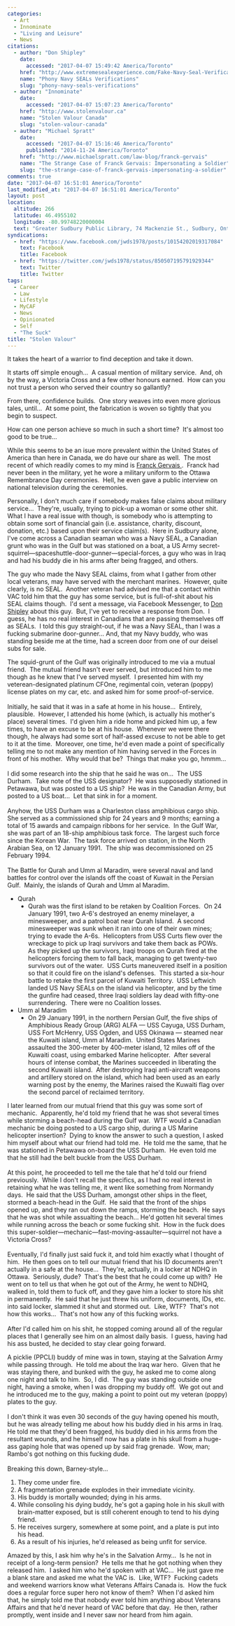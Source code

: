 ```yaml
---
categories:
  - Art
  - Innominate
  - "Living and Leisure"
  - News
citations:
  - author: "Don Shipley"
    date:
      accessed: "2017-04-07 15:49:42 America/Toronto"
    href: "http://www.extremesealexperience.com/Fake-Navy-Seal-Verification"
    name: "Phony Navy SEALs Verifications"
    slug: "phony-navy-seals-verifications"
  - author: "Innominate"
    date:
      accessed: "2017-04-07 15:07:23 America/Toronto"
    href: "http://www.stolenvalour.ca"
    name: "Stolen Valour Canada"
    slug: "stolen-valour-canada"
  - author: "Michael Spratt"
    date:
      accessed: "2017-04-07 15:16:46 America/Toronto"
      published: "2014-11-24 America/Toronto"
    href: "http://www.michaelspratt.com/law-blog/franck-gervais"
    name: "The Strange Case of Franck Gervais: Impersonating a Soldier"
    slug: "the-strange-case-of-franck-gervais-impersonating-a-soldier"
comments: true
date: "2017-04-07 16:51:01 America/Toronto"
last_modified_at: "2017-04-07 16:51:01 America/Toronto"
layout: post
location:
  altitude: 266
  latitude: 46.4955102
  longitude: -80.99748220000004
  text: "Greater Sudbury Public Library, 74 Mackenzie St., Sudbury, Ontario, P3C 4X8, Canada"
syndications:
  - href: "https://www.facebook.com/jwds1978/posts/10154202019317084"
    text: Facebook
    title: Facebook
  - href: "https://twitter.com/jwds1978/status/850507195791929344"
    text: Twitter
    title: Twitter
tags:
  - Career
  - Law
  - Lifestyle
  - MyCAF
  - News
  - Opinionated
  - Self
  - "The Suck"
title: "Stolen Valour"
---
```


<p>
  It takes the heart of a warrior to find deception and take it down.
</p>
<p>
  It starts off simple enough&hellip;&nbsp; A casual mention of military service.&nbsp; And, oh by the way, a Victoria Cross and a few other honours
  earned.&nbsp; How can you not trust a person who served their country so gallantly?
</p>
<p>
  From there, confidence builds.&nbsp; One story weaves into even more glorious tales, until&hellip;&nbsp; At some point, the fabrication is woven so tightly
  that you begin to suspect.
</p>
<p>
  How can one person achieve so much in such a short time?&nbsp; It's almost too good to be true&hellip;
</p>
<!--excerptBreak-->
<p>
  While this seems to be an isue more prevalent within the United States of America than here in Canada, we do have our share as well.&nbsp; The most recent of
  which readily comes to my mind is
  <a href="#cite-the-strange-case-of-franck-gervais-impersonating-a-soldier" rel="me" title="The Strange Case of Franck Gervais: Impersonating a Soldier">
    Franck Gervais
  </a>.&nbsp;
  Franck had never been in the military, yet he wore a military uniform to the Ottawa Remembrance Day ceremonies.&nbsp; Hell, he even gave a public interview on
  national television during the ceremonies.
</p>
<p>
  Personally, I don't much care if somebody makes false claims about military service&hellip;&nbsp; They're, usually, trying to pick-up a woman or some other
  shit.&nbsp; What I have a real issue with though, is somebody who is attempting to obtain some sort of financial gain (i.e. assistance, charity, discount,
  donation, etc.) based upon their service claim(s).&nbsp; Here in Sudbury alone, I've come across a Canadian seaman who was a Navy SEAL, a Canadian grunt who
  was in the Gulf but was stationed on a boat, a US Army secret-squirrel&#8212;spaceshuttle-door-gunner&#8212;special-forces, a guy who was in Iraq and had his
  buddy die in his arms after being fragged, and others.
</p>
<p>
  The guy who made the Navy SEAL claims, from what I gather from other local veterans, may have served with the merchant marines.&nbsp; However, quite clearly,
  is no SEAL.&nbsp; Another veteran had advised me that a contact within VAC told him that the guy has some service, but is full-of-shit about his SEAL claims
  though.&nbsp; I'd sent a message, via Facebook Messenger, to
  <a href="#cite-phony-navy-seals-verifications" rel="me" title="Phony Navy SEALs Verifications">Don Shipley</a> about this guy.&nbsp; But, I've yet to receive
  a response from Don.&nbsp; I guess, he has no real interest in Canadians that are passing themselves off as SEALs.&nbsp; I told this guy straight-out, if he
  was a Navy SEAL, than I was a fucking submarine door-gunner&hellip; And, that my Navy buddy, who was standing beside me at the time, had a screen door from
  one of our deisel subs for sale.
</p>
<p>
  The squid-grunt of the Gulf was originally introduced to me via a mutual friend.&nbsp; The mutual friend hasn't ever served, but introduced him to me though
  as he knew that I've served myself.&nbsp; I presented him with my veterean-designated platinum CFOne, regimental coin, veteran (poppy) license plates on my
  car, etc. and asked him for some proof-of-service.<br />
  &nbsp;<br />
  Initially, he said that it was in a safe at home in his house&hellip;&nbsp; Entirely, plausible.&nbsp; However, I attended his home (which, is actually his
  mother's place) several times.&nbsp; I'd given him a ride home and picked him up, a few times, to have an excuse to be at his house.&nbsp; Whenever we were
  there though, he always had some sort of half-assed excuse to not be able to get to it at the time.&nbsp; Moreover, one time, he'd even made a point of
  specifically telling me to not make any mention of him having served in the Forces in front of his mother.&nbsp; Why would that be?&nbsp; Things that make you
  go, hmmm&hellip;<br />
  &nbsp;<br />
  I did some research into the ship that he said he was on&hellip;&nbsp; The USS Durham.&nbsp; Take note of the USS designator?&nbsp; He was supposedly
  stationed in Petawawa, but was posted to a US ship?&nbsp; He was in the Canadian Army, but posted to a US boat&hellip;&nbsp; Let that sink in for a
  moment.<br />
  &nbsp;<br />
  Anyhow, the USS Durham was a Charleston class amphibious cargo ship.&nbsp; She served as a commissioned ship for 24 years and 9 months; earning a
  total of 15 awards and campaign ribbons for her service.&nbsp; In the Gulf War, she was part of an 18-ship amphibious task force.&nbsp; The largest such force
  since the Korean War.&nbsp; The task force arrived on station, in the North Arabian Sea, on 12 January 1991.&nbsp; The ship was decommissioned on 25 February
  1994.<br />
  &nbsp;<br />
  The Battle for Qurah and Umm al Maradim, were several naval and land battles for control over the islands off the coast of Kuwait in the Persian Gulf.&nbsp;
  Mainly, the islands of Qurah and Umm al Maradim.
  <ul style="list-style-type: disc;">
    <li>
      Qurah
      <ul style="list-style-type: disc;">
        <li>
          Qurah was the first island to be retaken by Coalition Forces.&nbsp; On 24 January 1991, two A-6's destroyed an enemy minelayer, a minesweeper, and a
          patrol boat near Qurah Island.&nbsp; A second minesweeper was sunk when it ran into one of their own mines; trying to evade the A-6s.&nbsp;
          Helicopters from USS Curts flew over the wreckage to pick up Iraqi survivors and take them back as POWs.&nbsp; As they picked up the survivors, Iraqi
          troops on Qurah fired at the helicopters forcing them to fall back, managing to get twenty-two survivors out of the water.&nbsp; USS Curts maneuvered
          itself in a position so that it could fire on the island's defenses.&nbsp; This started a six-hour battle to retake the first parcel of Kuwaiti
          Territory.&nbsp; USS Leftwich landed US Navy SEALs on the island via helicopter, and by the time the gunfire had ceased, three Iraqi soldiers lay dead
          with fifty-one surrendering.&nbsp; There were no Coalition losses.
        </li>
      </ul>
    </li>
    <li>
      Umm al Maradim
      <ul style="list-style-type: disc;">
        <li>
          On 29 January 1991, in the northern Persian Gulf, the five ships of Amphibious Ready Group (ARG) ALFA &#8212; USS Cayuga, USS Durham, USS Fort
          McHenry, USS Ogden, and USS Okinawa &#8212; steamed near the Kuwaiti island, Umm al Maradim.&nbsp; United States Marines assaulted the 300-meter by
          400-meter island, 12 miles off of the Kuwaiti coast, using embarked Marine helicopter.&nbsp; After several hours of intense combat, the Marines
          succeeded in liberating the second Kuwaiti island.&nbsp; After destroying Iraqi anti-aircraft weapons and artillery stored on the island, which had
          been used as an early warning post by the enemy, the Marines raised the Kuwaiti flag over the second parcel of reclaimed territory.
        </li>
      </ul>
    </li>
  </ul>
  I later learned from our mutual friend that this guy was some sort of mechanic.&nbsp; Apparently, he'd told my friend that he was shot several times while
  storming a beach-head during the Gulf war.&nbsp; WTF would a Canadian mechanic be doing posted to a US cargo ship, during a US Marine helicopter
  insertion?&nbsp; Dying to know the answer to such a question, I asked him myself about what our friend had told me.&nbsp; He told me the same, that he was
  stationed in Petawawa on-board the USS Durham.&nbsp; He even told me that he still had the belt buckle from the USS Durham.<br />
  &nbsp;<br />
  At this point, he proceeded to tell me the tale that he'd told our friend previously.&nbsp; While I don't recall the specifics, as I had no real interest in
  retaining what he was telling me, it went like something from Normandy days.&nbsp; He said that the USS Durham, amongst other ships in the fleet, stormed a
  beach-head in the Gulf.&nbsp; He said that the front of the ships opened up, and they ran out down the ramps, storming the beach.&nbsp; He says that he was
  shot while assualting the beach&hellip; He'd gotten hit several times while running across the beach or some fucking shit.&nbsp; How in the fuck does this
  super-soldier&#8212;mechanic&#8212;fast-moving-assaulter&#8212;squirrel not have a Victoria Cross?<br />
  &nbsp;<br />
  Eventually, I'd finally just said fuck it, and told him exactly what I thought of him.&nbsp; He then goes on to tell our mutual friend that his ID documents
  aren't actually in a safe at the house&hellip;&nbsp; They're, actually, in a locker at NDHQ in Ottawa.&nbsp; Seriously, dude?&nbsp; That's the best that he
  could come up with?&nbsp; He went on to tell us that when he got out of the Army, he went to NDHQ, walked in, told them to fuck off, and they gave him a
  locker to store his shit in permanently.&nbsp; He said that he just threw his uniform, documents, IDs, etc. into said locker, slammed it shut and stormed
  out.&nbsp; Like, WTF?&nbsp; That's not how this works&hellip;&nbsp; That's not how any of this fucking works.<br />
  &nbsp;<br />
  After I'd called him on his shit, he stopped coming around all of the regular places that I generally see him on an almost daily basis.&nbsp; I guess, having
  had his ass busted, he decided to stay clear going forward.
</p>
<p>
  A picklie (PPCLI) buddy of mine was in town, staying at the Salvation Army while passing through.&nbsp; He told me about the Iraq war hero.&nbsp; Given that
  he was staying there, and bunked with the guy, he asked me to come along one night and talk to him.&nbsp; So, I did.&nbsp; The guy was standing outside one
  night, having a smoke, when I was dropping my buddy off.&nbsp; We got out and he introduced me to the guy, making a point to point out my veteran (poppy)
  plates to the guy.<br />
  &nbsp;<br />
  I don't think it was even 30 seconds of the guy having opened his mouth, but he was already telling me about how his buddy died in his arms in Iraq.&nbsp; He
  told me that they'd been fragged, his buddy died in his arms from the resultant wounds, and he himself now has a plate in his skull from a huge-ass gaping
  hole that was opened up by said frag grenade.&nbsp; Wow, man; Rambo's got nothing on this fucking dude.<br />
  &nbsp;<br />
  Breaking this down, Barney-style&hellip;
  <ol style="list-style-type: decimal;">
    <li>
      They come under fire.
    </li>
    <li>
      A fragmentation grenade explodes in their immediate vicinity.
    </li>
    <li>
      His buddy is mortally wounded; dying in his arms.
    </li>
    <li>
      While consoling his dying buddy, he's got a gaping hole in his skull with brain-matter exposed, but is still coherent enough to tend to his dying friend.
    </li>
    <li>
      He receives surgery, somewhere at some point, and a plate is put into his head.
    </li>
    <li>
      As a result of his injuries, he'd released as being unfit for service.
    </li>
  </ol>
  Amazed by this, I ask him why he's in the Salvation Army&hellip;&nbsp; Is he not in receipt of a long-term pension?&nbsp; He tells me that he got nothing when
  they released him.&nbsp; I asked him who he'd spoken with at VAC&hellip;&nbsp; He just gave me a blank stare and asked me what the VAC is.&nbsp; Like,
  WTF?&nbsp; Fucking cadets and weekend warriors know what Veterans Affairs Canada is.&nbsp; How the fuck does a regular force super hero not know of
  them?&nbsp; When I'd asked him that, he simply told me that nobody ever told him anything about Veterans Affairs and that he'd never heard of VAC before that
  day.&nbsp; He then, rather promptly, went inside and I never saw nor heard from him again.
</p>
